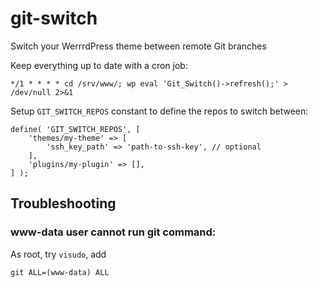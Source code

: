 git-switch
==========

Switch your WerrrdPress theme between remote Git branches

Keep everything up to date with a cron job:

```
*/1 * * * * cd /srv/www/; wp eval 'Git_Switch()->refresh();' > /dev/null 2>&1
```

Setup `GIT_SWITCH_REPOS` constant to define the repos to switch between:

```
define( 'GIT_SWITCH_REPOS', [
    'themes/my-theme' => [
        'ssh_key_path' => 'path-to-ssh-key', // optional
    ],
    'plugins/my-plugin' => [],
] );
```

## Troubleshooting

### www-data user cannot run git command:
As root, try `visudo`, add
```
git ALL=(www-data) ALL
```
